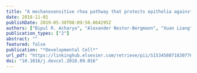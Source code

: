 ```yaml
---
title: "A mechanosensitive rhoa pathway that protects epithelia against acute tensile stress"
date: 2018-11-01
publishDate: 2019-05-30T08:09:50.064295Z
authors: ["Bipul R. Acharya", "Alexander Nestor-Bergmann", "Xuan Liang", "Shafali Gupta", "Kinga Duszyc", "Estelle Gauquelin", "Guillermo A. Gomez", "Srikanth Budnar", "Philippe Marcq", "Oliver E. Jensen", "Zev Bryant", "Alpha S. Yap"]
publication_types: ["2"]
abstract: ""
featured: false
publication: "*Developmental Cell*"
url_pdf: "https://linkinghub.elsevier.com/retrieve/pii/S1534580718307767"
doi: "10.1016/j.devcel.2018.09.016"
---
```


